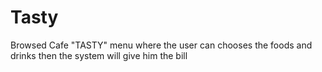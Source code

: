 # Tasty
Browsed Cafe "TASTY" menu where the user can chooses the foods and drinks then the system will give him the bill 
